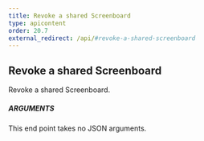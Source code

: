 ```yaml
---
title: Revoke a shared Screenboard
type: apicontent
order: 20.7
external_redirect: /api/#revoke-a-shared-screenboard
---
```


## Revoke a shared Screenboard

Revoke a shared Screenboard.

##### ARGUMENTS

This end point takes no JSON arguments.
